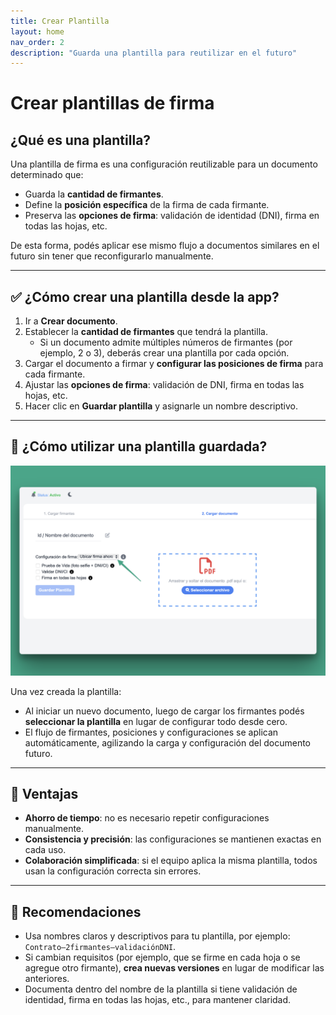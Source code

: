 ```yaml
---
title: Crear Plantilla
layout: home
nav_order: 2
description: "Guarda una plantilla para reutilizar en el futuro"
---
```


#  Crear plantillas de firma

## ¿Qué es una plantilla?

Una plantilla de firma es una configuración reutilizable para un documento determinado que:

- Guarda la **cantidad de firmantes**.
- Define la **posición específica** de la firma de cada firmante.
- Preserva las **opciones de firma**: validación de identidad (DNI), firma en todas las hojas, etc.

De esta forma, podés aplicar ese mismo flujo a documentos similares en el futuro sin tener que reconfigurarlo manualmente.

---

## ✅ ¿Cómo crear una plantilla desde la app?

1. Ir a **Crear documento**.  
2. Establecer la **cantidad de firmantes** que tendrá la plantilla.  
   - Si un documento admite múltiples números de firmantes (por ejemplo, 2 o 3), deberás crear una plantilla por cada opción.
3. Cargar el documento a firmar y **configurar las posiciones de firma** para cada firmante.
4. Ajustar las **opciones de firma**: validación de DNI, firma en todas las hojas, etc.
5. Hacer clic en **Guardar plantilla** y asignarle un nombre descriptivo.

---

## 🤝 ¿Cómo utilizar una plantilla guardada?

![alt text](<assets/images/crear-plantilla/usar-plantilla.png>)

Una vez creada la plantilla:

- Al iniciar un nuevo documento, luego de cargar los firmantes podés **seleccionar la plantilla** en lugar de configurar todo desde cero.
- El flujo de firmantes, posiciones y configuraciones se aplican automáticamente, agilizando la carga y configuración del documento futuro.


---

## 🧠 Ventajas

- **Ahorro de tiempo**: no es necesario repetir configuraciones manualmente.  
- **Consistencia y precisión**: las configuraciones se mantienen exactas en cada uso.  
- **Colaboración simplificada**: si el equipo aplica la misma plantilla, todos usan la configuración correcta sin errores.

---

## 📂 Recomendaciones

- Usa nombres claros y descriptivos para tu plantilla, por ejemplo: `Contrato–2firmantes–validaciónDNI`.  
- Si cambian requisitos (por ejemplo, que se firme en cada hoja o se agregue otro firmante), **crea nuevas versiones** en lugar de modificar las anteriores.  
- Documenta dentro del nombre de la plantilla si tiene validación de identidad, firma en todas las hojas, etc., para mantener claridad.
